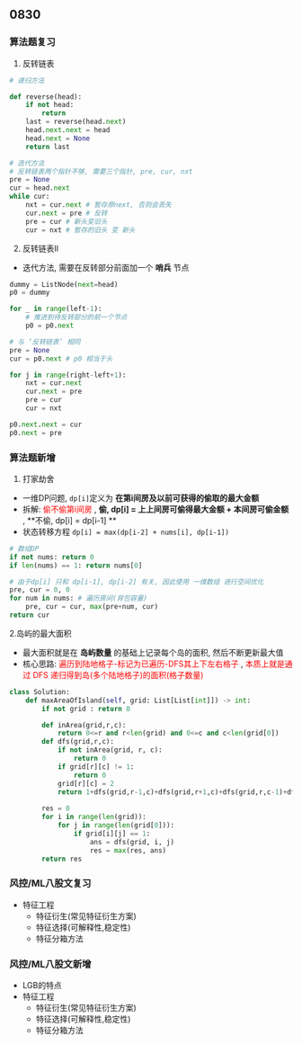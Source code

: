 ## 0830
### 算法题复习
1. 反转链表 
```python  
# 递归方法    

def reverse(head):
    if not head:
        return   
    last = reverse(head.next) 
    head.next.next = head 
    head.next = None 
    return last  

# 迭代方法 
# 反转链表两个指针不够, 需要三个指针, pre, cur, nxt  
pre = None 
cur = head.next 
while cur:  
    nxt = cur.next # 暂存原next, 否则会丢失  
    cur.next = pre # 反转 
    pre = cur # 新头变旧头 
    cur = nxt # 暂存的旧头 变 新头 
```   
2. 反转链表II   
- 迭代方法, 需要在反转部分前面加一个 **哨兵** 节点 
```python 
dummy = ListNode(next=head)
p0 = dummy   

for _ in range(left-1): 
    # 推进到待反转部分的前一个节点 
    p0 = p0.next 

# 与 ‘反转链表’ 相同 
pre = None 
cur = p0.next # p0 相当于头 

for j in range(right-left+1): 
    nxt = cur.next 
    cur.next = pre 
    pre = cur 
    cur = nxt 

p0.next.next = cur 
p0.next = pre 

```   

### 算法题新增 
1. 打家劫舍 
- 一维DP问题, `dp[i]`定义为 **在第i间房及以前可获得的偷取的最大金额**
- 拆解: <font color="red"> 偷不偷第i间房 </font>, **偷, dp[i] = 上上间房可偷得最大金额 + 本间房可偷金额** , **不偷, dp[i] = dp[i-1] **  
- 状态转移方程 ` dp[i] = max(dp[i-2] + nums[i], dp[i-1]) `    

```python  
# 数组DP  
if not nums: return 0 
if len(nums) == 1: return nums[0] 

# 由于dp[i] 只和 dp[i-1], dp[i-2] 有关, 因此使用 一维数组 进行空间优化 
pre, cur = 0, 0 
for num in nums: # 遍历房间(背包容量) 
    pre, cur = cur, max(pre+num, cur) 
return cur  

```   

2.岛屿的最大面积
- 最大面积就是在 **岛屿数量** 的基础上记录每个岛的面积, 然后不断更新最大值
- 核心思路: <font color="red"> 遍历到陆地格子-标记为已遍历-DFS其上下左右格子 </font>, <font color="red"> 本质上就是通过 DFS 递归得到岛(多个陆地格子)的面积(格子数量) </font> 

```python  
class Solution:
    def maxAreaOfIsland(self, grid: List[List[int]]) -> int: 
        if not grid : return 0 

        def inArea(grid,r,c):
            return 0<=r and r<len(grid) and 0<=c and c<len(grid[0]) 
        def dfs(grid,r,c):
            if not inArea(grid, r, c):
                return 0 
            if grid[r][c] != 1:
                return 0 
            grid[r][c] = 2
            return 1+dfs(grid,r-1,c)+dfs(grid,r+1,c)+dfs(grid,r,c-1)+dfs(grid,r,c+1)  
 
        res = 0 
        for i in range(len(grid)):
            for j in range(len(grid[0])):  
                if grid[i][j] == 1:
                    ans = dfs(grid, i, j) 
                    res = max(res, ans) 
        return res 
```  



### 风控/ML八股文复习  
- 特征工程
    - 特征衍生(常见特征衍生方案)
    - 特征选择(可解释性,稳定性) 
    - 特征分箱方法 

### 风控/ML八股文新增 
- LGB的特点 
- 特征工程
    - 特征衍生(常见特征衍生方案)
    - 特征选择(可解释性,稳定性) 
    - 特征分箱方法 